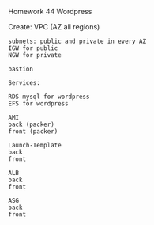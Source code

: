 Homework 44 Wordpress

Create:
    VPC (AZ all regions)

    subnets: public and private in every AZ
    IGW for public
    NGW for private

    bastion

    Services:

    RDS mysql for wordpress
    EFS for wordpress

    AMI
    back (packer)
    front (packer)

    Launch-Template
    back
    front

    ALB
    back
    front

    ASG
    back
    front
